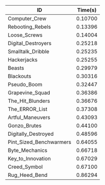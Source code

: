 |ID|Time(s)|
|-|-|
|Computer_Crew|0.10700|
|Rebooting_Rebels|0.13396|
|Loose_Screws|0.14004|
|Digital_Destroyers|0.25218|
|Smalltalk_Dribble|0.25235|
|Hackerjacks|0.25255|
|Beasts|0.29979|
|Blackouts|0.30316|
|Pseudo_Boom|0.32447|
|Grapevine_Squad|0.36386|
|The_Hit_Blunders|0.36676|
|The_ERROR_List|0.37308|
|Artful_Maneuvers|0.43093|
|Gonzo_Brutes|0.44100|
|Digitally_Destroyed|0.48596|
|Pint_Sized_Benchwarmers|0.64055|
|Byte_Mechanics|0.66718|
|Key_to_Innovation|0.67029|
|Creed_Symbol|0.67100|
|Rug_Heed_Bend|0.86294|
